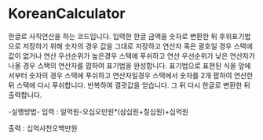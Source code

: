 # KoreanCalculator

한글로 사칙연산을 하는 코드입니다.
입력한 한글 금액을 숫자로 변환한 뒤 후위표기법으로 저장하기 위해
숫자의 경우 값을 그대로 저장하고 연산자 혹은 괄호일 경우 스택에 값이 없거나
연산 우선순위가 높은경우 스택에 푸쉬하고 연산 우선순위가 낮은 연산자가 나올 경우
스택의 연산자를 팝하여 표기법을 완성합니다.
표기법으로 표현된 식을 앞에서부터 숫자의 경우 스택에 푸쉬하고 연산자일경우 스택에서 숫자를 2개 팝하여
연산한 뒤 스택에 다시 푸쉬합니다. 반복하여 결괏값을 얻습니다.
그 뒤 다시 한글로 변환한 뒤 출력합니다.


-실행방법-
입력 : 일억원-오십오만원*(삼십원+칠십원)+십억원


출력 : 십억사천오백만원
